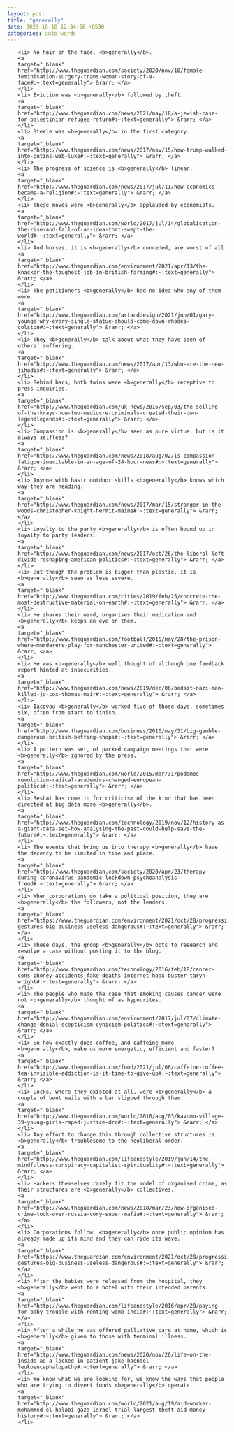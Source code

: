 ```yaml
---
layout: post
title: "generally"
date: 2023-10-10 12:34:56 +0530
categories: auto-words
---
```

<ol>

    <li> No hair on the face, <b>generally</b>.
    <a 
    target="_blank" 
    href="http://www.theguardian.com/society/2020/nov/10/female-feminisation-surgery-trans-woman-story-of-a-face#:~:text=generally"> &rarr; </a>
    </li>
    <li> Eviction was <b>generally</b> followed by theft.
    <a 
    target="_blank" 
    href="http://www.theguardian.com/news/2021/may/18/a-jewish-case-for-palestinian-refugee-return#:~:text=generally"> &rarr; </a>
    </li>
    <li> Steele was <b>generally</b> in the first category.
    <a 
    target="_blank" 
    href="http://www.theguardian.com/news/2017/nov/15/how-trump-walked-into-putins-web-luke#:~:text=generally"> &rarr; </a>
    </li>
    <li> The progress of science is <b>generally</b> linear.
    <a 
    target="_blank" 
    href="http://www.theguardian.com/news/2017/jul/11/how-economics-became-a-religion#:~:text=generally"> &rarr; </a>
    </li>
    <li> These moves were <b>generally</b> applauded by economists.
    <a 
    target="_blank" 
    href="http://www.theguardian.com/world/2017/jul/14/globalisation-the-rise-and-fall-of-an-idea-that-swept-the-world#:~:text=generally"> &rarr; </a>
    </li>
    <li> And horses, it is <b>generally</b> conceded, are worst of all.
    <a 
    target="_blank" 
    href="http://www.theguardian.com/environment/2021/apr/13/the-knacker-the-toughest-job-in-british-farming#:~:text=generally"> &rarr; </a>
    </li>
    <li> The petitioners <b>generally</b> had no idea who any of them were.
    <a 
    target="_blank" 
    href="http://www.theguardian.com/artanddesign/2021/jun/01/gary-younge-why-every-single-statue-should-come-down-rhodes-colston#:~:text=generally"> &rarr; </a>
    </li>
    <li> They <b>generally</b> talk about what they have seen of others’ suffering.
    <a 
    target="_blank" 
    href="http://www.theguardian.com/news/2017/apr/13/who-are-the-new-jihadis#:~:text=generally"> &rarr; </a>
    </li>
    <li> Behind bars, both twins were <b>generally</b> receptive to press inquiries.
    <a 
    target="_blank" 
    href="http://www.theguardian.com/uk-news/2015/sep/03/the-selling-of-the-krays-how-two-mediocre-criminals-created-their-own-legendlegends#:~:text=generally"> &rarr; </a>
    </li>
    <li> Compassion is <b>generally</b> seen as pure virtue, but is it always selfless?
    <a 
    target="_blank" 
    href="http://www.theguardian.com/news/2018/aug/02/is-compassion-fatigue-inevitable-in-an-age-of-24-hour-news#:~:text=generally"> &rarr; </a>
    </li>
    <li> Anyone with basic outdoor skills <b>generally</b> knows which way they are heading.
    <a 
    target="_blank" 
    href="http://www.theguardian.com/news/2017/mar/15/stranger-in-the-woods-christopher-knight-hermit-maine#:~:text=generally"> &rarr; </a>
    </li>
    <li> Loyalty to the party <b>generally</b> is often bound up in loyalty to party leaders.
    <a 
    target="_blank" 
    href="http://www.theguardian.com/news/2017/oct/26/the-liberal-left-divide-reshaping-american-politics#:~:text=generally"> &rarr; </a>
    </li>
    <li> But though the problem is bigger than plastic, it is <b>generally</b> seen as less severe.
    <a 
    target="_blank" 
    href="http://www.theguardian.com/cities/2019/feb/25/concrete-the-most-destructive-material-on-earth#:~:text=generally"> &rarr; </a>
    </li>
    <li> He shares their ward, organises their medication and <b>generally</b> keeps an eye on them.
    <a 
    target="_blank" 
    href="http://www.theguardian.com/football/2015/may/28/the-prison-where-murderers-play-for-manchester-united#:~:text=generally"> &rarr; </a>
    </li>
    <li> He was <b>generally</b> well thought of although one feedback report hinted at insecurities.
    <a 
    target="_blank" 
    href="http://www.theguardian.com/news/2019/dec/06/bedsit-nazi-man-killed-jo-cox-thomas-mair#:~:text=generally"> &rarr; </a>
    </li>
    <li> Iacovou <b>generally</b> worked five of those days, sometimes six, often from start to finish.
    <a 
    target="_blank" 
    href="http://www.theguardian.com/business/2016/may/31/big-gamble-dangerous-british-betting-shops#:~:text=generally"> &rarr; </a>
    </li>
    <li> A pattern was set, of packed campaign meetings that were <b>generally</b> ignored by the press.
    <a 
    target="_blank" 
    href="http://www.theguardian.com/world/2015/mar/31/podemos-revolution-radical-academics-changed-european-politics#:~:text=generally"> &rarr; </a>
    </li>
    <li> Seshat has come in for criticism of the kind that has been directed at big data more <b>generally</b>.
    <a 
    target="_blank" 
    href="http://www.theguardian.com/technology/2019/nov/12/history-as-a-giant-data-set-how-analysing-the-past-could-help-save-the-future#:~:text=generally"> &rarr; </a>
    </li>
    <li> The events that bring us into therapy <b>generally</b> have the decency to be limited in time and place.
    <a 
    target="_blank" 
    href="http://www.theguardian.com/society/2020/apr/23/therapy-during-coronavirus-pandemic-lockdown-psychoanalysis-freud#:~:text=generally"> &rarr; </a>
    </li>
    <li> When corporations do take a political position, they are <b>generally</b> the followers, not the leaders.
    <a 
    target="_blank" 
    href="https://www.theguardian.com/environment/2021/oct/28/progressive-gestures-big-business-useless-dangerous#:~:text=generally"> &rarr; </a>
    </li>
    <li> These days, the group <b>generally</b> opts to research and resolve a case without posting it to the blog.
    <a 
    target="_blank" 
    href="http://www.theguardian.com/technology/2016/feb/18/cancer-cons-phoney-accidents-fake-deaths-internet-hoax-buster-taryn-wright#:~:text=generally"> &rarr; </a>
    </li>
    <li> The people who made the case that smoking causes cancer were not <b>generally</b> thought of as hypocrites.
    <a 
    target="_blank" 
    href="http://www.theguardian.com/environment/2017/jul/07/climate-change-denial-scepticism-cynicism-politics#:~:text=generally"> &rarr; </a>
    </li>
    <li> So how exactly does coffee, and caffeine more <b>generally</b>, make us more energetic, efficient and faster?
    <a 
    target="_blank" 
    href="http://www.theguardian.com/food/2021/jul/06/caffeine-coffee-tea-invisible-addiction-is-it-time-to-give-up#:~:text=generally"> &rarr; </a>
    </li>
    <li> Locks, where they existed at all, were <b>generally</b> a couple of bent nails with a bar slipped through them.
    <a 
    target="_blank" 
    href="http://www.theguardian.com/world/2016/aug/03/kavumu-village-39-young-girls-raped-justice-drc#:~:text=generally"> &rarr; </a>
    </li>
    <li> Any effort to change this through collective structures is <b>generally</b> troublesome to the neoliberal order.
    <a 
    target="_blank" 
    href="http://www.theguardian.com/lifeandstyle/2019/jun/14/the-mindfulness-conspiracy-capitalist-spirituality#:~:text=generally"> &rarr; </a>
    </li>
    <li> Hackers themselves rarely fit the model of organised crime, as their structures are <b>generally</b> collectives.
    <a 
    target="_blank" 
    href="http://www.theguardian.com/news/2018/mar/23/how-organised-crime-took-over-russia-vory-super-mafia#:~:text=generally"> &rarr; </a>
    </li>
    <li> Corporations follow, <b>generally</b> once public opinion has already made up its mind and they can ride its wave.
    <a 
    target="_blank" 
    href="https://www.theguardian.com/environment/2021/oct/28/progressive-gestures-big-business-useless-dangerous#:~:text=generally"> &rarr; </a>
    </li>
    <li> After the babies were released from the hospital, they <b>generally</b> went to a hotel with their intended parents.
    <a 
    target="_blank" 
    href="http://www.theguardian.com/lifeandstyle/2016/apr/28/paying-for-baby-trouble-with-renting-womb-india#:~:text=generally"> &rarr; </a>
    </li>
    <li> After a while he was offered palliative care at home, which is <b>generally</b> given to those with terminal illness.
    <a 
    target="_blank" 
    href="http://www.theguardian.com/news/2020/nov/26/life-on-the-inside-as-a-locked-in-patient-jake-haendel-leukoencephalopathy#:~:text=generally"> &rarr; </a>
    </li>
    <li> We know what we are looking for, we know the ways that people who are trying to divert funds <b>generally</b> operate.
    <a 
    target="_blank" 
    href="http://www.theguardian.com/world/2021/aug/19/aid-worker-mohammed-el-halabi-gaza-israel-trial-largest-theft-aid-money-history#:~:text=generally"> &rarr; </a>
    </li>